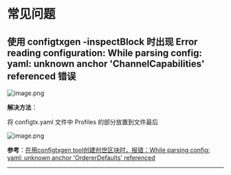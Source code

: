 # 常见问题

## 使用 configtxgen -inspectBlock 时出现 Error reading configuration:  While parsing config: yaml: unknown anchor 'ChannelCapabilities' referenced 错误

![image.png](http://ww1.sinaimg.cn/large/006alGmrgy1g8v2ur82w1j31880ei0xo.jpg)

**解决方法**：

将 configtx.yaml 文件中 Profiles 的部分放置到文件最后

![image.png](http://ww1.sinaimg.cn/large/006alGmrgy1g8v2z281w0j30zc0bb40a.jpg)

**参考**：[在用configtxgen tool创建创世区块时，报错：While parsing config: yaml: unknown anchor 'OrdererDefaults' referenced](https://blog.csdn.net/DamonREN/article/details/90753164)

---
